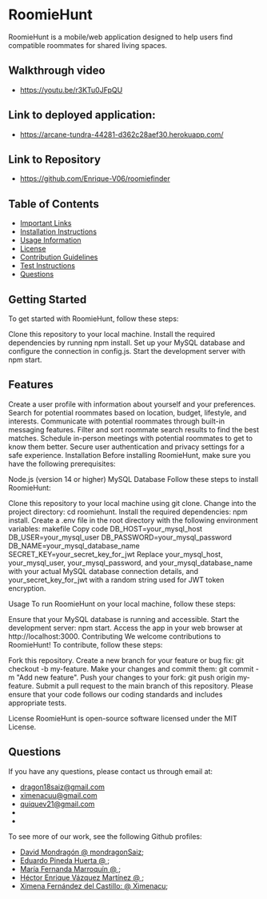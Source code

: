 # RoomieHunt
RoomieHunt is a mobile/web application designed to help users find compatible roommates for shared living spaces.

## Walkthrough video
- https://youtu.be/r3KTu0JFpQU

## Link to deployed application:
- https://arcane-tundra-44281-d362c28aef30.herokuapp.com/

## Link to Repository
- https://github.com/Enrique-V06/roomiefinder

## Table of Contents 
* [Important Links](#important-links)
* [Installation Instructions](#installation-instructions)
* [Usage Information](#usage-information)
* [License](#license)
* [Contribution Guidelines](#contribution-guidelines)
* [Test Instructions](#tests-instructions)
* [Questions](#questions)



## Getting Started
To get started with RoomieHunt, follow these steps:

Clone this repository to your local machine.
Install the required dependencies by running npm install.
Set up your MySQL database and configure the connection in config.js.
Start the development server with npm start.

## Features
Create a user profile with information about yourself and your preferences.
Search for potential roommates based on location, budget, lifestyle, and interests.
Communicate with potential roommates through built-in messaging features.
Filter and sort roommate search results to find the best matches.
Schedule in-person meetings with potential roommates to get to know them better.
Secure user authentication and privacy settings for a safe experience.
Installation
Before installing RoomieHunt, make sure you have the following prerequisites:

Node.js (version 14 or higher)
MySQL Database
Follow these steps to install RoomieHunt:

Clone this repository to your local machine using git clone.
Change into the project directory: cd roomiehunt.
Install the required dependencies: npm install.
Create a .env file in the root directory with the following environment variables:
makefile
Copy code
DB_HOST=your_mysql_host
DB_USER=your_mysql_user
DB_PASSWORD=your_mysql_password
DB_NAME=your_mysql_database_name
SECRET_KEY=your_secret_key_for_jwt
Replace your_mysql_host, your_mysql_user, your_mysql_password, and your_mysql_database_name with your actual MySQL database connection details, and your_secret_key_for_jwt with a random string used for JWT token encryption.

Usage
To run RoomieHunt on your local machine, follow these steps:

Ensure that your MySQL database is running and accessible.
Start the development server: npm start.
Access the app in your web browser at http://localhost:3000.
Contributing
We welcome contributions to RoomieHunt! To contribute, follow these steps:

Fork this repository.
Create a new branch for your feature or bug fix: git checkout -b my-feature.
Make your changes and commit them: git commit -m "Add new feature".
Push your changes to your fork: git push origin my-feature.
Submit a pull request to the main branch of this repository.
Please ensure that your code follows our coding standards and includes appropriate tests.

License
RoomieHunt is open-source software licensed under the MIT License.
## Questions
 If you have any questions, please contact us through email at: 
 -  dragon18saiz@gmail.com
 -  ximenacuu@gmail.com 
 -  quiquev21@gmail.com
 -  
 -
To see more of our work, see the following Github profiles: 
- [David Mondragón @ mondragonSaiz](https://github.com/mondragonSaiz);
- [Eduardo Pineda Huerta @ ](https://github.com/EduardoPinedaH);
- [María Fernanda Marroquín @ ](https://github.com/MariaFernandaMarroquin);
- [Héctor Enrique Vázquez Martínez @ ](https://github.com/Enrique-V06);
- [Ximena Fernández del Castillo: @ Ximenacu](https://github.com/Ximenacu); 
